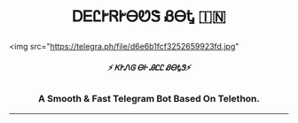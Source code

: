 <h1 align="center">

  <b> ᎠᎬᏝᎨᏒᎨᎾᏬᏕ ᏰᎾᎿ 🇮🇳</b>

</h1>

<p align="center">

 <img src="https://telegra.ph/file/d6e6b1fcf3252659923fd.jpg"

  

</p>

<h6 align="center">

  <b>⚡ ᏦᎨᏁᎶ ᎾᎰ ᎯᏝᏝ ᏰᎾᎿᏕ⚡</b>

</h6>

<h3 align="center">

  <b>A Smooth & Fast Telegram Bot Based On Telethon.</b>

</h3>

-------

